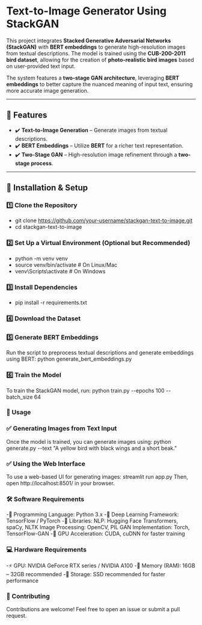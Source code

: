# **Text-to-Image Generator Using StackGAN**

This project integrates **Stacked Generative Adversarial Networks (StackGAN)** with **BERT embeddings** to generate high-resolution images from textual descriptions. The model is trained using the **CUB-200-2011 bird dataset**, allowing for the creation of **photo-realistic bird images** based on user-provided text input.

The system features a **two-stage GAN architecture**, leveraging **BERT embeddings** to better capture the nuanced meaning of input text, ensuring more accurate image generation.

---

## 📌 **Features**
- ✔️ **Text-to-Image Generation** – Generate images from textual descriptions.  
- ✔️ **BERT Embeddings** – Utilize **BERT** for a richer text representation.  
- ✔️ **Two-Stage GAN** – High-resolution image refinement through a **two-stage process**.  

---

## 🚀 **Installation & Setup**

### **1️⃣ Clone the Repository**
 - git clone https://github.com/your-username/stackgan-text-to-image.git
 - cd stackgan-text-to-image

### **2️⃣ Set Up a Virtual Environment (Optional but Recommended)**
-  python -m venv venv
-  source venv/bin/activate  # On Linux/Mac
-  venv\Scripts\activate  # On Windows
  
### **3️⃣ Install Dependencies**
 - pip install -r requirements.txt

### **4️⃣ Download the Dataset**

### **5️⃣ Generate BERT Embeddings**
  Run the script to preprocess textual descriptions and generate embeddings using BERT:
  python generate_bert_embeddings.py

### **6️⃣ Train the Model**
  To train the StackGAN model, run:
  python train.py --epochs 100 --batch_size 64

### **🎨 Usage**
### **✅ Generating Images from Text Input**
  Once the model is trained, you can generate images using:
  python generate.py --text "A yellow bird with black wings and a short beak."
### **✅ Using the Web Interface**
  To use a web-based UI for generating images:
  streamlit run app.py
  Then, open http://localhost:8501/ in your browser.

### **🛠 Software Requirements**
-📌 Programming Language: Python 3.x
-📌 Deep Learning Framework: TensorFlow / PyTorch
-📌 Libraries:
NLP: Hugging Face Transformers, spaCy, NLTK
Image Processing: OpenCV, PIL
GAN Implementation: Torch, TensorFlow-GAN
-📌 GPU Acceleration: CUDA, cuDNN for faster training

### **💻 Hardware Requirements**
-⚡ GPU: NVIDIA GeForce RTX series / NVIDIA A100
-📌 Memory (RAM): 16GB – 32GB recommended
-📌 Storage: SSD recommended for faster performance

### **🤝 Contributing**
Contributions are welcome! Feel free to open an issue or submit a pull request.
